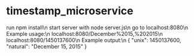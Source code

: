 # timestamp_microservice

run npm install\n 
start server with node server.js\n
go to localhost:8080\n
Example usage:\n
localhost:8080/December%2015,%202015\n
localhost:8080/1450137600\n
Example output:\n
{ "unix": 1450137600, "natural": "December 15, 2015" }